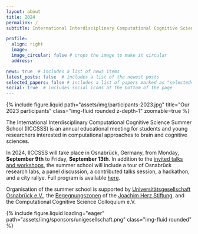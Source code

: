 ```yaml
---
layout: about
title: 2024
permalink: /
subtitle: International Interdisciplinary Computational Cognitive Science Summer School

profile:
  align: right
  image: 
  image_circular: false # crops the image to make it circular
  address: 

news: true  # includes a list of news items
latest_posts: false  # includes a list of the newest posts
selected_papers: false # includes a list of papers marked as "selected={true}"
social: true  # includes social icons at the bottom of the page
---
```


<div class="row mt-3">
    <div class="col-sm mt-3 mt-md-0">
        {% include figure.liquid path="assets/img/participants-2023.jpg" title="Our 2023 participants" class="img-fluid rounded z-depth-1" zoomable=true %}
    </div>
</div>

The International Interdisciplinary Computational Cognitive Science Summer School (IICCSSS) is an annual educational meeting for students and young researchers interested in computational approaches to brain and cognitive sciences.

In 2024, IICCSSS will take place in Osnabrück, Germany, from Monday, **September 9th** to Friday, **September 13th**.
In addition to the [invited talks and workshops](/speakers/), the summer school will include a tour of Osnabrück research labs, a panel discussion, a contributed talks session, a hackathon, and a city rallye. Full program is available [here](/program/).

Organisation of the summer school is supported by [Universitätsgesellschaft Osnabrück e.V.](https://www.uni-osnabrueck.de/universitaet/foerderung-und-sponsoring/kreis-der-foerderer/universitaetsgesellschaft/), the [Begegnungszonen](https://www.joachim-herz-stiftung.de/was-wir-tun/naturwissenschaften-begreifen/wissenschaftlicher-nachwuchs/begegnungszonen) of the [Joachim Herz Stiftung](https://www.joachim-herz-stiftung.de/en), and the Computational Cognitive Science Colloquium e.V.

<div class="row mt-1">
    <div class="col-lg-5 col-sm-4 m-auto">
      {% include figure.liquid loading="eager" path="assets/img/sponsors/unigesellschaft.png" class="img-fluid rounded" %}
    </div>
</div>